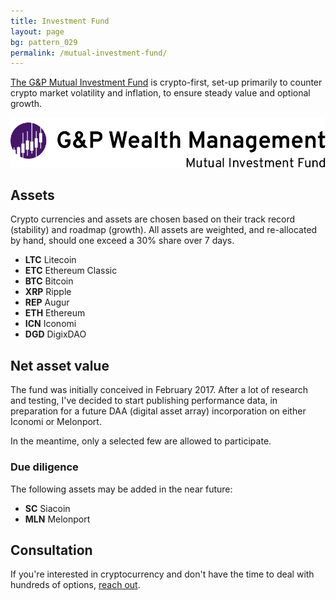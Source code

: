 ```yaml
---
title: Investment Fund
layout: page
bg: pattern_029
permalink: /mutual-investment-fund/
---
```


<u>The G&P Mutual Investment Fund</u> is crypto-first, set-up primarily to counter crypto market volatility and inflation, to ensure steady value and optional growth.

<img alt="G&P Wealth Management" src="/assets/images/gnp-logo.png">

## Assets

Crypto currencies and assets are chosen based on their track record (stability) and roadmap (growth). All assets are weighted, and re-allocated by hand, should one exceed a 30% share over 7 days.

- <b>LTC</b> Litecoin
- <b>ETC</b> Ethereum Classic
- <b>BTC</b> Bitcoin
- <b>XRP</b> Ripple
- <b>REP</b> Augur
- <b>ETH</b> Ethereum
- <b>ICN</b> Iconomi
- <b>DGD</b> DigixDAO

## Net asset value

The fund was initially conceived in February 2017. After a lot of research and testing, I've decided to start publishing performance data, in preparation for a future DAA (digital asset array) incorporation on either Iconomi or Melonport.

In the meantime, only a selected few are allowed to participate.

<canvas class="custom-chart" id="myChart" width="100%" height="60px"></canvas>

### Due diligence

The following assets may be added in the near future:

- <b>SC</b> Siacoin
- <b>MLN</b> Melonport

## Consultation

If you're interested in cryptocurrency and don't have the time to deal with hundreds of options, [reach out](/contact).
